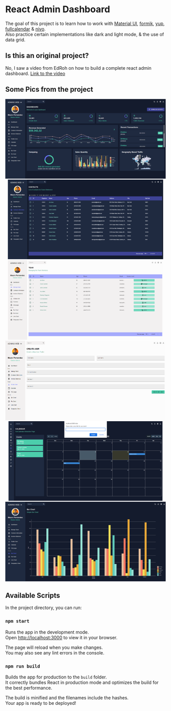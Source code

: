 # React Admin Dashboard

The goal of this project is to learn how to work with [Material UI](https://mui.com/material-ui/getting-started/overview/), [formik](https://formik.org/docs/overview#installation), [yup](https://www.npmjs.com/package/yup), [fullcalendar](https://fullcalendar.io/docs) & [nivo](https://nivo.rocks/components/).\
Also practice certain implementations like dark and light mode, & the use of data grid.


##  Is this an original project?

No, I saw a video from EdRoh on how to build a complete react admin dashboard. 
[Link to the video](https://www.youtube.com/watch?v=wYpCWwD1oz0)

## Some Pics from the project

<p align="center">
  <img height="250" src="./public/screenshots/Dashboard.png" />
  <img height="250" src="./public/screenshots/Contacts.png" />
  <img height="250" src="./public/screenshots/Teams.png" />
  <img height="250" src="./public/screenshots/Form.png" />
  <img height="250" src="./public/screenshots/Calendar.png" />
  <img height="250" src="./public/screenshots/Bar_chart.png" />
</p>

## Available Scripts

In the project directory, you can run:

### `npm start`

Runs the app in the development mode.\
Open [http://localhost:3000](http://localhost:3000) to view it in your browser.

The page will reload when you make changes.\
You may also see any lint errors in the console.

### `npm run build`

Builds the app for production to the `build` folder.\
It correctly bundles React in production mode and optimizes the build for the best performance.

The build is minified and the filenames include the hashes.\
Your app is ready to be deployed!